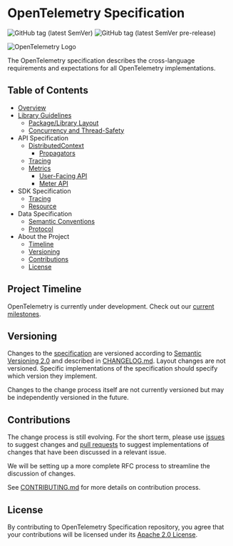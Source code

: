 # OpenTelemetry Specification

![GitHub tag (latest SemVer)](https://img.shields.io/github/tag/open-telemetry/specification.svg) ![GitHub tag (latest SemVer pre-release)](https://img.shields.io/github/tag-pre/open-telemetry/specification.svg)

![OpenTelemetry Logo](https://opentelemetry.io/img/logos/opentelemetry-horizontal-color.png)

The OpenTelemetry specification describes the cross-language requirements and expectations for all OpenTelemetry implementations.

## Table of Contents

- [Overview](specification/overview.md)
- [Library Guidelines](specification/library-guidelines.md)
  - [Package/Library Layout](specification/library-layout.md)
  - [Concurrency and Thread-Safety](specification/concurrency.md)
- API Specification
  - [DistributedContext](specification/api-distributedcontext.md)
    - [Propagators](specification/api-propagators.md)
  - [Tracing](specification/api-tracing.md)
  - [Metrics](specification/api-metrics.md)
    - [User-Facing API](specification/api-metrics-user.md)
    - [Meter API](specification/api-metrics-meter.md)
- SDK Specification
  - [Tracing](specification/sdk-tracing.md)
  - [Resource](specification/sdk-resource.md)
- Data Specification
  - [Semantic Conventions](specification/data-semantic-conventions.md)
  - [Protocol](specification/protocol.md)
- About the Project
  - [Timeline](#project-timeline)
  - [Versioning](#versioning)
  - [Contributions](#contributions)
  - [License](#license)

## Project Timeline

OpenTelemetry is currently under development. Check out our [current milestones](milestones.md).

## Versioning

Changes to the [specification](./specification) are versioned according to [Semantic Versioning 2.0](https://semver.org/spec/v2.0.0.html) and described in [CHANGELOG.md](CHANGELOG.md). Layout changes are not versioned. Specific implementations of the specification should specify which version they implement.

Changes to the change process itself are not currently versioned but may be independently versioned in the future.

## Contributions

The change process is still evolving. For the short term, please use [issues](https://github.com/open-telemetry/specification/issues) to suggest changes and [pull requests](https://github.com/open-telemetry/specification/pulls) to suggest implementations of changes that have been discussed in a relevant issue.

We will be setting up a more complete RFC process to streamline the discussion of changes.

See [CONTRIBUTING.md](CONTRIBUTING.md) for more details on contribution process.

## License

By contributing to OpenTelemetry Specification repository, you agree that your contributions will be licensed under its [Apache 2.0 License](https://github.com/open-telemetry/specification/blob/master/LICENSE).
